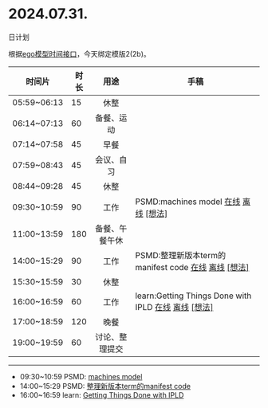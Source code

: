 # 2024.07.31.
日计划

根据[ego模型时间接口](https://gitee.com/hyg/blog/blob/master/timeflow.md)，今天绑定模版2(2b)。

| 时间片 | 时长 | 用途 | 手稿 |
| --- | --- | :---: | --- |
| 05:59~06:13 | 15 | 休整 |  |
| 06:14~07:13 | 60 | 备餐、运动 |  |
| 07:14~07:58 | 45 | 早餐 |  |
| 07:59~08:43 | 45 | 会议、自习 |  |
| 08:44~09:28 | 45 | 休整 |  |
| 09:30~10:59 | 90 | 工作 | PSMD:machines model [在线](http://simp.ly/p/WZ077p) [离线](../../draft/2024/07/20240731093000.md) <a href="mailto:huangyg@mars22.com?subject=关于2024.07.31.[PSMD:machines model]任务&body=日期: 20240731%0D%0A序号: 5%0D%0A手稿:../../draft/2024/07/20240731093000.md%0D%0A---请勿修改邮件主题及以上内容 从下一行开始写您的想法---%0D%0A">[想法]</a> |
| 11:00~13:59 | 180 | 备餐、午餐午休 |  |
| 14:00~15:29 | 90 | 工作 | PSMD:整理新版本term的manifest code [在线](http://simp.ly/p/lsBYG9) [离线](../../draft/2024/07/20240731140000.md) <a href="mailto:huangyg@mars22.com?subject=关于2024.07.31.[PSMD:整理新版本term的manifest code]任务&body=日期: 20240731%0D%0A序号: 7%0D%0A手稿:../../draft/2024/07/20240731140000.md%0D%0A---请勿修改邮件主题及以上内容 从下一行开始写您的想法---%0D%0A">[想法]</a> |
| 15:30~15:59 | 30 | 休整 |  |
| 16:00~16:59 | 60 | 工作 | learn:Getting Things Done with IPLD [在线](http://simp.ly/p/MpcbHD) [离线](../../draft/2024/07/20240731160000.md) <a href="mailto:huangyg@mars22.com?subject=关于2024.07.31.[learn:Getting Things Done with IPLD]任务&body=日期: 20240731%0D%0A序号: 9%0D%0A手稿:../../draft/2024/07/20240731160000.md%0D%0A---请勿修改邮件主题及以上内容 从下一行开始写您的想法---%0D%0A">[想法]</a> |
| 17:00~18:59 | 120 | 晚餐 |  |
| 19:00~19:59 | 60 | 讨论、整理提交 |  |

---

- 09:30~10:59	PSMD: [machines model](../../draft/2024/07/20240731093000.md)
- 14:00~15:29	PSMD: [整理新版本term的manifest code](../../draft/2024/07/20240731140000.md)
- 16:00~16:59	learn: [Getting Things Done with IPLD](../../draft/2024/07/20240731160000.md)
